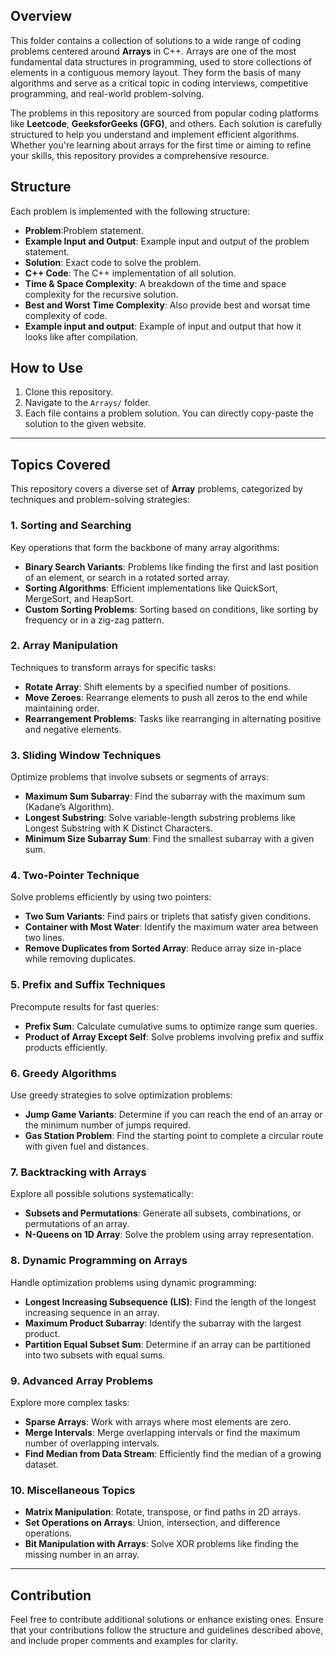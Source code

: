 ## Overview

This folder contains a collection of solutions to a wide range of coding problems centered around **Arrays** in C++. Arrays are one of the most fundamental data structures in programming, used to store collections of elements in a contiguous memory layout. They form the basis of many algorithms and serve as a critical topic in coding interviews, competitive programming, and real-world problem-solving.

The problems in this repository are sourced from popular coding platforms like **Leetcode**, **GeeksforGeeks (GFG)**, and others. Each solution is carefully structured to help you understand and implement efficient algorithms. Whether you're learning about arrays for the first time or aiming to refine your skills, this repository provides a comprehensive resource.

## Structure

Each problem is implemented with the following structure:
- **Problem**:Problem statement.
- **Example Input and Output**: Example input and output of the problem statement.
- **Solution**: Exact code to solve the problem.
- **C++ Code**: The C++ implementation of all solution.
- **Time & Space Complexity**: A breakdown of the time and space complexity for the recursive solution.
- **Best and Worst Time Complexity**: Also provide best and worsat time complexity of code.
- **Example input and output**: Example of input and output that how it looks like after compilation. 

## How to Use

1. Clone this repository.
2. Navigate to the `Arrays/` folder.
3. Each file contains a problem solution. You can directly copy-paste the solution to the given website.

---

## Topics Covered

This repository covers a diverse set of **Array** problems, categorized by techniques and problem-solving strategies:

### 1. **Sorting and Searching**  
Key operations that form the backbone of many array algorithms:  
- **Binary Search Variants**: Problems like finding the first and last position of an element, or search in a rotated sorted array.  
- **Sorting Algorithms**: Efficient implementations like QuickSort, MergeSort, and HeapSort.  
- **Custom Sorting Problems**: Sorting based on conditions, like sorting by frequency or in a zig-zag pattern.  

### 2. **Array Manipulation**  
Techniques to transform arrays for specific tasks:  
- **Rotate Array**: Shift elements by a specified number of positions.  
- **Move Zeroes**: Rearrange elements to push all zeros to the end while maintaining order.  
- **Rearrangement Problems**: Tasks like rearranging in alternating positive and negative elements.  

### 3. **Sliding Window Techniques**  
Optimize problems that involve subsets or segments of arrays:  
- **Maximum Sum Subarray**: Find the subarray with the maximum sum (Kadane’s Algorithm).  
- **Longest Substring**: Solve variable-length substring problems like Longest Substring with K Distinct Characters.  
- **Minimum Size Subarray Sum**: Find the smallest subarray with a given sum.  

### 4. **Two-Pointer Technique**  
Solve problems efficiently by using two pointers:  
- **Two Sum Variants**: Find pairs or triplets that satisfy given conditions.  
- **Container with Most Water**: Identify the maximum water area between two lines.  
- **Remove Duplicates from Sorted Array**: Reduce array size in-place while removing duplicates.  

### 5. **Prefix and Suffix Techniques**  
Precompute results for fast queries:  
- **Prefix Sum**: Calculate cumulative sums to optimize range sum queries.  
- **Product of Array Except Self**: Solve problems involving prefix and suffix products efficiently.  

### 6. **Greedy Algorithms**  
Use greedy strategies to solve optimization problems:  
- **Jump Game Variants**: Determine if you can reach the end of an array or the minimum number of jumps required.  
- **Gas Station Problem**: Find the starting point to complete a circular route with given fuel and distances.  

### 7. **Backtracking with Arrays**  
Explore all possible solutions systematically:  
- **Subsets and Permutations**: Generate all subsets, combinations, or permutations of an array.  
- **N-Queens on 1D Array**: Solve the problem using array representation.  

### 8. **Dynamic Programming on Arrays**  
Handle optimization problems using dynamic programming:  
- **Longest Increasing Subsequence (LIS)**: Find the length of the longest increasing sequence in an array.  
- **Maximum Product Subarray**: Identify the subarray with the largest product.  
- **Partition Equal Subset Sum**: Determine if an array can be partitioned into two subsets with equal sums.  

### 9. **Advanced Array Problems**  
Explore more complex tasks:  
- **Sparse Arrays**: Work with arrays where most elements are zero.  
- **Merge Intervals**: Merge overlapping intervals or find the maximum number of overlapping intervals.  
- **Find Median from Data Stream**: Efficiently find the median of a growing dataset.  

### 10. **Miscellaneous Topics**  
- **Matrix Manipulation**: Rotate, transpose, or find paths in 2D arrays.  
- **Set Operations on Arrays**: Union, intersection, and difference operations.  
- **Bit Manipulation with Arrays**: Solve XOR problems like finding the missing number in an array.  

---

## Contribution

Feel free to contribute additional solutions or enhance existing ones. 
Ensure that your contributions follow the structure and guidelines described above, and include proper comments and examples for clarity.
